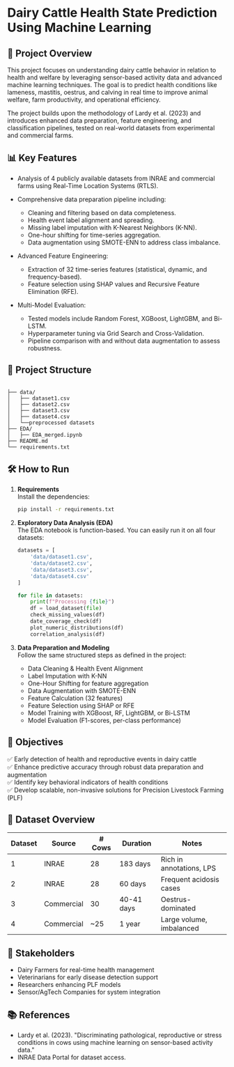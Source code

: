 
# Dairy Cattle Health State Prediction Using Machine Learning

## 🐄 Project Overview

This project focuses on understanding dairy cattle behavior in relation to health and welfare by leveraging sensor-based activity data and advanced machine learning techniques. The goal is to predict health conditions like lameness, mastitis, oestrus, and calving in real time to improve animal welfare, farm productivity, and operational efficiency.

The project builds upon the methodology of Lardy et al. (2023) and introduces enhanced data preparation, feature engineering, and classification pipelines, tested on real-world datasets from experimental and commercial farms.

## 📊 Key Features

- Analysis of 4 publicly available datasets from INRAE and commercial farms using Real-Time Location Systems (RTLS).
- Comprehensive data preparation pipeline including:
  - Cleaning and filtering based on data completeness.
  - Health event label alignment and spreading.
  - Missing label imputation with K-Nearest Neighbors (K-NN).
  - One-hour shifting for time-series aggregation.
  - Data augmentation using SMOTE-ENN to address class imbalance.

- Advanced Feature Engineering:
  - Extraction of 32 time-series features (statistical, dynamic, and frequency-based).
  - Feature selection using SHAP values and Recursive Feature Elimination (RFE).

- Multi-Model Evaluation:
  - Tested models include Random Forest, XGBoost, LightGBM, and Bi-LSTM.
  - Hyperparameter tuning via Grid Search and Cross-Validation.
  - Pipeline comparison with and without data augmentation to assess robustness.

## 🚀 Project Structure

```

├── data/
│   ├── dataset1.csv
│   ├── dataset2.csv
│   ├── dataset3.csv
│   ├── dataset4.csv
│   └──preprocessed datasets
├── EDA/
│   ├── EDA_merged.ipynb
├── README.md
└── requirements.txt
```

## 🛠️ How to Run

1. **Requirements**  
   Install the dependencies:

   ```bash
   pip install -r requirements.txt
   ```

2. **Exploratory Data Analysis (EDA)**  
   The EDA notebook is function-based. You can easily run it on all four datasets:

   ```python
   datasets = [
       'data/dataset1.csv',
       'data/dataset2.csv',
       'data/dataset3.csv',
       'data/dataset4.csv'
   ]

   for file in datasets:
       print(f"Processing {file}")
       df = load_dataset(file)
       check_missing_values(df)
       date_coverage_check(df)
       plot_numeric_distributions(df)
       correlation_analysis(df)
   ```

3. **Data Preparation and Modeling**  
   Follow the same structured steps as defined in the project:
   
   - Data Cleaning & Health Event Alignment
   - Label Imputation with K-NN
   - One-Hour Shifting for feature aggregation
   - Data Augmentation with SMOTE-ENN
   - Feature Calculation (32 features)
   - Feature Selection using SHAP or RFE
   - Model Training with XGBoost, RF, LightGBM, or Bi-LSTM
   - Model Evaluation (F1-scores, per-class performance)

## 🎯 Objectives

✅ Early detection of health and reproductive events in dairy cattle  
✅ Enhance predictive accuracy through robust data preparation and augmentation  
✅ Identify key behavioral indicators of health conditions  
✅ Develop scalable, non-invasive solutions for Precision Livestock Farming (PLF)  

## 📂 Dataset Overview

| Dataset | Source     | # Cows | Duration  | Notes                   |
|---------|------------|--------|-----------|-------------------------|
| 1       | INRAE      | 28     | 183 days  | Rich in annotations, LPS |
| 2       | INRAE      | 28     | 60 days   | Frequent acidosis cases |
| 3       | Commercial | 30     | 40-41 days| Oestrus-dominated       |
| 4       | Commercial | ~25    | 1 year    | Large volume, imbalanced |

## 👥 Stakeholders

- Dairy Farmers for real-time health management  
- Veterinarians for early disease detection support  
- Researchers enhancing PLF models  
- Sensor/AgTech Companies for system integration  


## 📚 References

- Lardy et al. (2023). "Discriminating pathological, reproductive or stress conditions in cows using machine learning on sensor-based activity data."  
- INRAE Data Portal for dataset access.
